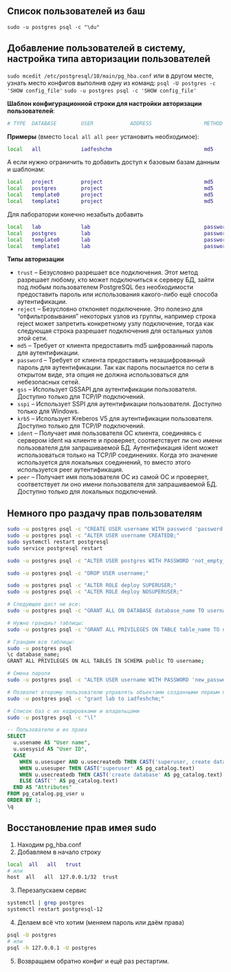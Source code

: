 ## Список пользователей из баш

`sudo -u postgres psql -c "\du"`


## Добавление пользователей в систему, настройка типа авторизации пользователей

`sudo mcedit /etc/postgresql/10/main/pg_hba.conf`
или в другом месте, узнать место конфигов выполнив одну из команд:
`psql -U postgres -c 'SHOW config_file'`
`sudo -u postgres psql -c 'SHOW config_file'`

__Шаблон конфигурационной строки для настройки авторизации пользователей__:

```bash
# TYPE  DATABASE        USER            ADDRESS                 METHOD
```

__Примеры__ (вместо `local all all peer` установить необходимое):

```bash
local   all             iadfeshchm                              md5
```

А если нужно ограничить то добавить доступ к базовым базам данным и шаблонам:

```bash
local   project         project                                 md5
local   postgres        project                                 md5
local   template0       project                                 md5
local   template1       project                                 md5
```

Для лаборатории конечно незабыть добавить

```bash
local   lab             lab                                     password
local   postgres        lab                                     password
local   template0       lab                                     password
local   template1       lab                                     password
```

__Типы авторизации__

* `trust` – Безусловно разрешает все подключения. Этот метод разрешает любому, кто может подключиться к серверу БД, зайти под любым пользователем PostgreSQL без необходимости предоставить пароль или использования какого-либо ещё способа аутентификации.
* `reject` – Безусловно отклоняет подключение. Это полезно для “отфильтровывания” некоторых узлов из группы, например строка reject может запретить конкретному узлу подключение, тогда как следующая строка разрешает подключения для остальных узлов этой сети.
* `md5` – Требует от клиента предоставить md5 шифрованный пароль для аутентификации.
* `password` – Требует от клиента предоставить незашифрованный пароль для аутентификации. Так как пароль посылается по сети в открытом виде, эта опция не должна использоваться для небезопасных сетей.
* `gss` – Использует GSSAPI для аутентификации пользователя. Доступно только для TCP/IP подключений.
* `sspi` – Использует SSPI для аутентификации пользователя. Доступно только для Windows.
* `krb5` – Использует Kreberos V5 для аутентификации пользователя. Доступно только для TCP/IP подключений.
* `ident` – Получает имя пользователя ОС клиента, соединяясь с сервером ident на клиенте и проверяет, соответствует ли оно имени пользователя для запрашиваемой БД. Аутентификация ident может использоваться только на TCP/IP соединениях. Когда это значение используется для локальных соединений, то вместо этого используется peer аутентификация.
* `peer` – Получает имя пользователя ОС из самой ОС и проверяет, соответствует ли оно имени пользователя для запрашиваемой БД. Доступно только для локальных подключений.


## Немного про раздачу прав пользователям

```bash
sudo -u postgres psql -c "CREATE USER username WITH password 'password';"
sudo -u postgres psql -c "ALTER USER username CREATEDB;"
sudo systemctl restart postgresql
sudo service postgresql restart

sudo -u postgres psql -c "ALTER USER postgres WITH PASSWORD 'not_empty_password';"

sudo -u postgres psql -c "DROP USER username;"

sudo -u postgres psql -c "ALTER ROLE deploy SUPERUSER;"
sudo -u postgres psql -c "ALTER ROLE deploy NOSUPERUSER;"
```

```bash
# Следующее даст не все:
sudo -u postgres psql -c "GRANT ALL ON DATABASE database_name TO username;"

# Нужно грандиьт таблицы:
sudo -u postgres psql -c "GRANT ALL PRIVILEGES ON TABLE table_name TO username;"

# Грандим все таблицы:
sudo -u postgres psql
\c database_name;
GRANT ALL PRIVILEGES ON ALL TABLES IN SCHEMA public TO username;

# Смена пароля
sudo -u postgres psql -c "ALTER USER username WITH PASSWORD 'new_password';"

# Позволит второму пользователю управлять объектами созданными первым пользователем:
sudo -u postgres psql -c "grant lab to iadfeshchm;"

# Список баз с их кодировками и владельцами
sudo -u postgres psql -c "\l"
```

```sql
-- Пользователи и их права
SELECT
  u.usename AS "User name",
  u.usesysid AS "User ID",
  CASE
    WHEN u.usesuper AND u.usecreatedb THEN CAST('superuser, create database' AS pg_catalog.text)
    WHEN u.usesuper THEN CAST('superuser' AS pg_catalog.text)
    WHEN u.usecreatedb THEN CAST('create database' AS pg_catalog.text)
    ELSE CAST('' AS pg_catalog.text)
  END AS "Attributes"
FROM pg_catalog.pg_user u
ORDER BY 1;
\q
```

## Восстановление прав имея sudo

1. Находим pg_hba.conf
2. Добавляем в начало строку
```sh
local  all   all   trust
# или
host  all   all  127.0.0.1/32  trust
```
3. Перезапускаем сервис
```sh
systemctl | grep postgres
systemctl restart postgresql-12
```
4. Делаем всё что хотим (меняем пароль или даём права)
```sh
psql -U postgres
# или
psql -h 127.0.0.1 -U postgres
```
5. Возвращаем обратно конфиг и ещё раз рестартим.
